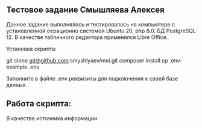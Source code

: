 ## Тестовое задание Смышляева Алексея

Данное задание выполнялось и тестировалось на компьютере с установленной
оерационно системой Ubuntu 20, php 8.0, БД PostgreSQL 12.
В качестве табличного редактора применялся Libre Office.

Установка скрипта:

git clone git@github.com:smyshlyaev/mei.git
composer install
cp .env-example .env

Заполните в файле .env реквизиты для подключения к своей базе данных.

## Работа скрипта:

В качестве источника информации

